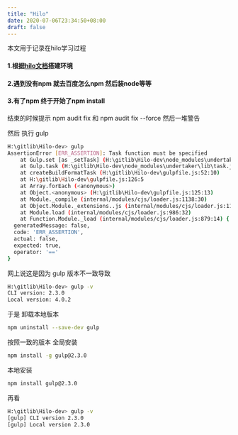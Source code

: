```yaml
---
title: "Hilo"
date: 2020-07-06T23:34:50+08:00
draft: false
---
```


本文用于记录在hilo学习过程

#### 1.根据<a href="https://github.com/hiloteam/Hilo/blob/dev/README_ZH.md" target="_blank">hilo文档</a>搭建环境


#### 2.遇到没有npm 就去百度怎么npm 然后装node等等

#### 3.有了npm 终于开始了npm install
结束的时候提示 npm audit fix 和 npm audit fix --force 然后一堆警告

然后 执行 gulp

```sh
H:\gitlib\Hilo-dev> gulp
AssertionError [ERR_ASSERTION]: Task function must be specified
    at Gulp.set [as _setTask] (H:\gitlib\Hilo-dev\node_modules\undertaker\lib\set-task.js:10:3)
    at Gulp.task (H:\gitlib\Hilo-dev\node_modules\undertaker\lib\task.js:13:8)
    at createBuildFormatTask (H:\gitlib\Hilo-dev\gulpfile.js:52:10)
    at H:\gitlib\Hilo-dev\gulpfile.js:126:5
    at Array.forEach (<anonymous>)
    at Object.<anonymous> (H:\gitlib\Hilo-dev\gulpfile.js:125:13)
    at Module._compile (internal/modules/cjs/loader.js:1138:30)
    at Object.Module._extensions..js (internal/modules/cjs/loader.js:1158:10)
    at Module.load (internal/modules/cjs/loader.js:986:32)
    at Function.Module._load (internal/modules/cjs/loader.js:879:14) {
  generatedMessage: false,
  code: 'ERR_ASSERTION',
  actual: false,
  expected: true,
  operator: '=='
}
```
网上说这是因为 gulp 版本不一致导致
```sh
H:\gitlib\Hilo-dev> gulp -v
CLI version: 2.3.0
Local version: 4.0.2
```

于是 卸载本地版本
```sh
npm uninstall --save-dev gulp
```
按照一致的版本
全局安装
```sh
npm install -g gulp@2.3.0
```
本地安装
```sh
npm install gulp@2.3.0
```
再看
```sh
H:\gitlib\Hilo-dev> gulp -v
[gulp] CLI version 2.3.0
[gulp] Local version 2.3.0
```

